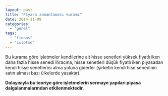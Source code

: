 ```yaml
---
layout: post
title: "Piyasa zamanlaması kuramı"
date: 2014-11-09
categories: 
  - "genel"
tags: 
  - "finans"
  - "isletme"
---
```


Bu kurama göre işletmeler kendilerine ait hisse senetleri yüksek fiyatlı iken daha fazla hisse senedi ihracına, hisse senetleri düşük fiyatlı iken piyasadan kendi hisse senetlerini alma yoluna giderler (şirketin kendi hise senedinin satın alması bazı ülkelerde yasaktır).

**Dolayısıyla bu teoriye göre işletmelerin sermaye yapıları piyasa dalgalanmalarından etkilenmektedir.**
